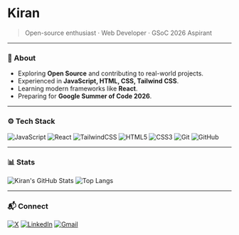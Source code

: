 # Kiran

> Open-source enthusiast · Web Developer · GSoC 2026 Aspirant

---

### 🧭 About
- Exploring **Open Source** and contributing to real-world projects.
- Experienced in **JavaScript, HTML, CSS, Tailwind CSS**.
- Learning modern frameworks like **React**.
- Preparing for **Google Summer of Code 2026**.

---

### ⚙️ Tech Stack
![JavaScript](https://img.shields.io/badge/JavaScript-F7DF1E?logo=javascript&logoColor=000)
![React](https://img.shields.io/badge/React-20232A?logo=react&logoColor=61DAFB)
![TailwindCSS](https://img.shields.io/badge/Tailwind_CSS-38B2AC?logo=tailwind-css&logoColor=white)
![HTML5](https://img.shields.io/badge/HTML5-E34F26?logo=html5&logoColor=white)
![CSS3](https://img.shields.io/badge/CSS3-1572B6?logo=css3&logoColor=white)
![Git](https://img.shields.io/badge/Git-F05032?logo=git&logoColor=white)
![GitHub](https://img.shields.io/badge/GitHub-181717?logo=github&logoColor=white)

---

### 📊 Stats
![Kiran's GitHub Stats](https://github-readme-stats.vercel.app/api?username=keranbyge&show_icons=true&theme=github_dark)
![Top Langs](https://github-readme-stats.vercel.app/api/top-langs/?username=keranbyge&layout=compact&theme=github_dark)

---

### 📬 Connect
[![X](https://img.shields.io/badge/X_(Twitter)-000000?logo=x&logoColor=white)](https://x.com/keranbyge)
[![LinkedIn](https://img.shields.io/badge/LinkedIn-0A66C2?logo=linkedin&logoColor=white)](https://linkedin.com/in/sai-kiran-32316932b)
[![Gmail](https://img.shields.io/badge/Email-D14836?logo=gmail&logoColor=white)](mailto:sunkusaikiran@gmail.com)
